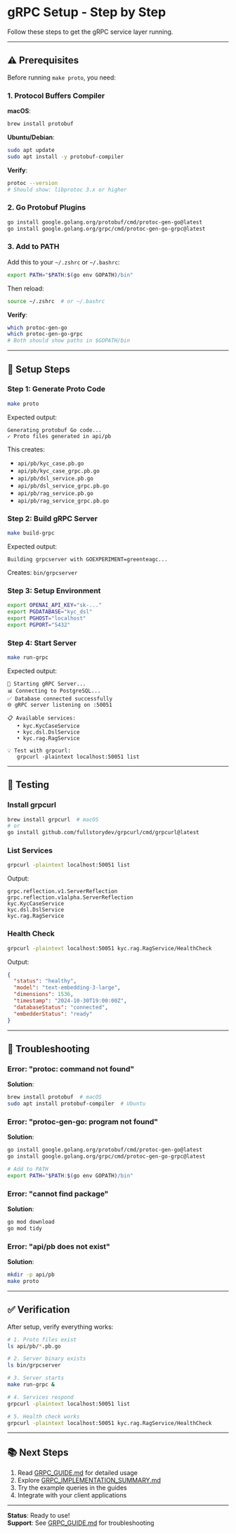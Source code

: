 # gRPC Setup - Step by Step

Follow these steps to get the gRPC service layer running.

---

## ⚠️ Prerequisites

Before running `make proto`, you need:

### 1. Protocol Buffers Compiler

**macOS**:
```bash
brew install protobuf
```

**Ubuntu/Debian**:
```bash
sudo apt update
sudo apt install -y protobuf-compiler
```

**Verify**:
```bash
protoc --version
# Should show: libprotoc 3.x or higher
```

### 2. Go Protobuf Plugins

```bash
go install google.golang.org/protobuf/cmd/protoc-gen-go@latest
go install google.golang.org/grpc/cmd/protoc-gen-go-grpc@latest
```

### 3. Add to PATH

Add this to your `~/.zshrc` or `~/.bashrc`:
```bash
export PATH="$PATH:$(go env GOPATH)/bin"
```

Then reload:
```bash
source ~/.zshrc  # or ~/.bashrc
```

**Verify**:
```bash
which protoc-gen-go
which protoc-gen-go-grpc
# Both should show paths in $GOPATH/bin
```

---

## 🚀 Setup Steps

### Step 1: Generate Proto Code

```bash
make proto
```

Expected output:
```
Generating protobuf Go code...
✓ Proto files generated in api/pb
```

This creates:
- `api/pb/kyc_case.pb.go`
- `api/pb/kyc_case_grpc.pb.go`
- `api/pb/dsl_service.pb.go`
- `api/pb/dsl_service_grpc.pb.go`
- `api/pb/rag_service.pb.go`
- `api/pb/rag_service_grpc.pb.go`

### Step 2: Build gRPC Server

```bash
make build-grpc
```

Expected output:
```
Building grpcserver with GOEXPERIMENT=greenteagc...
```

Creates: `bin/grpcserver`

### Step 3: Setup Environment

```bash
export OPENAI_API_KEY="sk-..."
export PGDATABASE="kyc_dsl"
export PGHOST="localhost"
export PGPORT="5432"
```

### Step 4: Start Server

```bash
make run-grpc
```

Expected output:
```
🚀 Starting gRPC Server...
📊 Connecting to PostgreSQL...
✅ Database connected successfully
🌐 gRPC server listening on :50051

📋 Available services:
   • kyc.KycCaseService
   • kyc.dsl.DslService
   • kyc.rag.RagService

💡 Test with grpcurl:
   grpcurl -plaintext localhost:50051 list
```

---

## 🧪 Testing

### Install grpcurl

```bash
brew install grpcurl  # macOS
# or
go install github.com/fullstorydev/grpcurl/cmd/grpcurl@latest
```

### List Services

```bash
grpcurl -plaintext localhost:50051 list
```

Output:
```
grpc.reflection.v1.ServerReflection
grpc.reflection.v1alpha.ServerReflection
kyc.KycCaseService
kyc.dsl.DslService
kyc.rag.RagService
```

### Health Check

```bash
grpcurl -plaintext localhost:50051 kyc.rag.RagService/HealthCheck
```

Output:
```json
{
  "status": "healthy",
  "model": "text-embedding-3-large",
  "dimensions": 1536,
  "timestamp": "2024-10-30T19:00:00Z",
  "databaseStatus": "connected",
  "embedderStatus": "ready"
}
```

---

## 🐛 Troubleshooting

### Error: "protoc: command not found"

**Solution**:
```bash
brew install protobuf  # macOS
sudo apt install protobuf-compiler  # Ubuntu
```

### Error: "protoc-gen-go: program not found"

**Solution**:
```bash
go install google.golang.org/protobuf/cmd/protoc-gen-go@latest
go install google.golang.org/grpc/cmd/protoc-gen-go-grpc@latest

# Add to PATH
export PATH="$PATH:$(go env GOPATH)/bin"
```

### Error: "cannot find package"

**Solution**:
```bash
go mod download
go mod tidy
```

### Error: "api/pb does not exist"

**Solution**:
```bash
mkdir -p api/pb
make proto
```

---

## ✅ Verification

After setup, verify everything works:

```bash
# 1. Proto files exist
ls api/pb/*.pb.go

# 2. Server binary exists
ls bin/grpcserver

# 3. Server starts
make run-grpc &

# 4. Services respond
grpcurl -plaintext localhost:50051 list

# 5. Health check works
grpcurl -plaintext localhost:50051 kyc.rag.RagService/HealthCheck
```

---

## 📚 Next Steps

1. Read [GRPC_GUIDE.md](GRPC_GUIDE.md) for detailed usage
2. Explore [GRPC_IMPLEMENTATION_SUMMARY.md](GRPC_IMPLEMENTATION_SUMMARY.md)
3. Try the example queries in the guides
4. Integrate with your client applications

---

**Status**: Ready to use!  
**Support**: See [GRPC_GUIDE.md](GRPC_GUIDE.md) for troubleshooting
